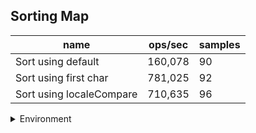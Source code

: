 ## Sorting Map

|name|ops/sec|samples|
|-|-|-|
|Sort using default|160,078|90|
|Sort using first char|781,025|92|
|Sort using localeCompare|710,635|96|


<details>
<summary>Environment</summary>

* __Machine:__ linux x64 | 2 vCPUs | 6.8GB Mem
* __Run:__ Tue Oct 03 2023 01:49:29 GMT+0000 (Coordinated Universal Time)
</details>


